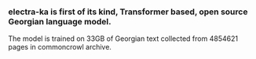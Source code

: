### electra-ka is first of its kind, Transformer based, open source Georgian language model.


The model is trained on 33GB of Georgian text collected from 4854621 pages in commoncrowl archive.


